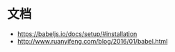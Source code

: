 # 文档
- https://babeljs.io/docs/setup/#installation
- http://www.ruanyifeng.com/blog/2016/01/babel.html
